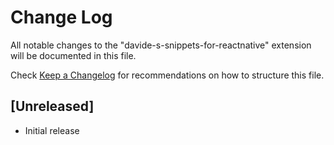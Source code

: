 # Change Log

All notable changes to the "davide-s-snippets-for-reactnative" extension will be documented in this file.

Check [Keep a Changelog](http://keepachangelog.com/) for recommendations on how to structure this file.

## [Unreleased]

- Initial release